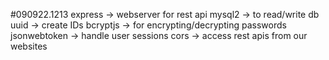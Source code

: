 #090922.1213
express -> webserver for rest api
mysql2 -> to read/write db
uuid -> create IDs
bcryptjs -> for encrypting/decrypting passwords
jsonwebtoken -> handle user sessions
cors -> access rest apis from our websites
